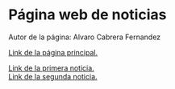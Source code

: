 # Página web de noticias

Autor de la página: Alvaro Cabrera Fernandez

[Link de la página principal.](https://rawgit.com/AlvaroCabreraDAM1/LDM-News/master/news.html)

[Link de la primera noticia.](https://rawgit.com/AlvaroCabreraDAM1/LDM-News/master/new1.html) <br>
[Link de la segunda noticia.](https://rawgit.com/AlvaroCabreraDAM1/LDM-News/master/new2.html)
